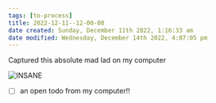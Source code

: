```yaml
---
tags: [to-process]
title: 2022-12-11--12-00-00
date created: Sunday, December 11th 2022, 1:16:33 am
date modified: Wednesday, December 14th 2022, 4:07:05 pm
---
```


Captured this absolute mad lad on my computer

![INSANE](https://media.giphy.com/media/sJWNLTclcvVmw/giphy.gif)

- [ ] an open todo from my computer!!
